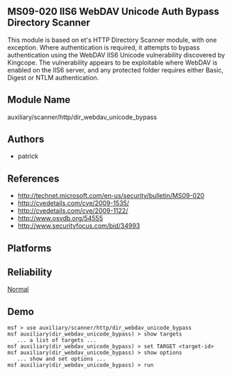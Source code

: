 ## MS09-020 IIS6 WebDAV Unicode Auth Bypass Directory Scanner

This module is based on et's HTTP Directory Scanner module, 
with one exception. Where authentication is required, it 
attempts to bypass authentication using the WebDAV IIS6 
Unicode vulnerability discovered by Kingcope. The 
vulnerability appears to be exploitable where WebDAV is 
enabled on the IIS6 server, and any protected folder 
requires either Basic, Digest or NTLM authentication.


## Module Name
auxiliary/scanner/http/dir_webdav_unicode_bypass

## Authors
* patrick


## References
* http://technet.microsoft.com/en-us/security/bulletin/MS09-020
* http://cvedetails.com/cve/2009-1535/
* http://cvedetails.com/cve/2009-1122/
* http://www.osvdb.org/54555
* http://www.securityfocus.com/bid/34993




## Platforms


## Reliability
[Normal](https://github.com/rapid7/metasploit-framework/wiki/Exploit-Ranking)

## Demo

```
msf > use auxiliary/scanner/http/dir_webdav_unicode_bypass
msf auxiliary(dir_webdav_unicode_bypass) > show targets
   ... a list of targets ...
msf auxiliary(dir_webdav_unicode_bypass) > set TARGET <target-id>
msf auxiliary(dir_webdav_unicode_bypass) > show options
   ... show and set options ...
msf auxiliary(dir_webdav_unicode_bypass) > run
```
    
    